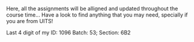 Here, all the assignments will be alligned and updated throughout the course time... Have a look to find anything that you may need, specially if you are from UITS!

Last 4 digit of my ID: 1096
Batch: 53; Section: 6B2
